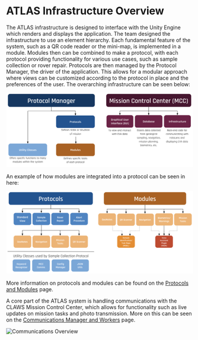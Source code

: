 # ATLAS Infrastructure Overview

The ATLAS infrastructure is designed to interface with the Unity Engine which renders and displays the application. The team designed the infrastructure to use an element hierarchy. Each fundamental feature of the system, such as a QR code reader or the mini-map, is implemented in a module. Modules then can be combined to make a protocol, with each protocol providing functionality for various use cases, such as sample collection or rover repair. Protocols are then managed by the Protocol Manager, the driver of the application. This allows for a modular approach where views can be customized according to the protocol in place and the preferences of the user. The overarching infrastructure can be seen below: 

![Overview](diagrams/architecture_1.png)

An example of how modules are integrated into a protocol can be seen in here:

![Protocol/Module Breakdown](diagrams/architecture_2.png)

More information on protocols and modules can be found on the [Protocols and Modules](protocols_and_modules.md) page.

A core part of the ATLAS system is handling communications with the CLAWS Mission Control Center, which allows for functionality such as live updates on mission tasks and photo transmission. More on this can be seen on the [Communications Manager and Workers](comm_manager_and_worker.md) page. 

![Communications Overview](diagrams/comm_relay)
